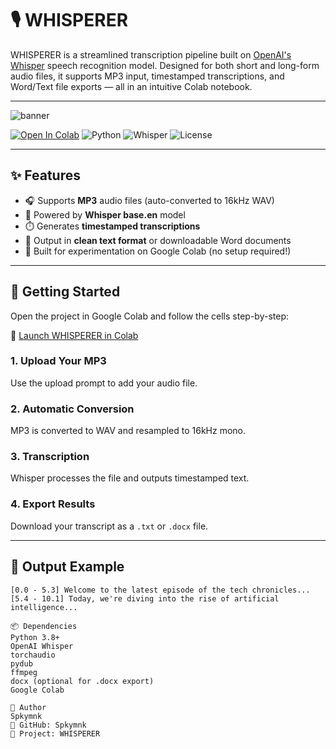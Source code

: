 # 🎙️ WHISPERER

WHISPERER is a streamlined transcription pipeline built on [OpenAI's Whisper](https://github.com/openai/whisper) speech recognition model. Designed for both short and long-form audio files, it supports MP3 input, timestamped transcriptions, and Word/Text file exports — all in an intuitive Colab notebook.

---

![banner](https://i.imgur.com/zYzUOZ5.png) <!-- Replace with your own banner if needed -->

[![Open In Colab](https://colab.research.google.com/assets/colab-badge.svg)](https://colab.research.google.com/github/Jamie643/Whisperer/blob/main/notebooks/LibriSpeech.ipynb)
![Python](https://img.shields.io/badge/python-3.8+-blue.svg)
![Whisper](https://img.shields.io/badge/powered%20by-Whisper-8A2BE2?logo=openai)
![License](https://img.shields.io/github/license/Jamie643/Whisperer)

---

## ✨ Features

- 🎧 Supports **MP3** audio files (auto-converted to 16kHz WAV)
- 🧠 Powered by **Whisper base.en** model
- ⏱️ Generates **timestamped transcriptions**
- 📜 Output in **clean text format** or downloadable Word documents
- 🧪 Built for experimentation on Google Colab (no setup required!)

---

## 🚀 Getting Started

Open the project in Google Colab and follow the cells step-by-step:

🔗 [Launch WHISPERER in Colab](https://colab.research.google.com/github/Jamie643/Whisperer/blob/main/notebooks/LibriSpeech.ipynb)

### 1. Upload Your MP3
Use the upload prompt to add your audio file.

### 2. Automatic Conversion
MP3 is converted to WAV and resampled to 16kHz mono.

### 3. Transcription
Whisper processes the file and outputs timestamped text.

### 4. Export Results
Download your transcript as a `.txt` or `.docx` file.

---

## 📂 Output Example

```text
[0.0 - 5.3] Welcome to the latest episode of the tech chronicles...
[5.4 - 10.1] Today, we're diving into the rise of artificial intelligence...

📦 Dependencies
Python 3.8+
OpenAI Whisper
torchaudio
pydub
ffmpeg
docx (optional for .docx export)
Google Colab

🙋 Author
Spkymnk
📍 GitHub: Spkymnk
🧠 Project: WHISPERER
